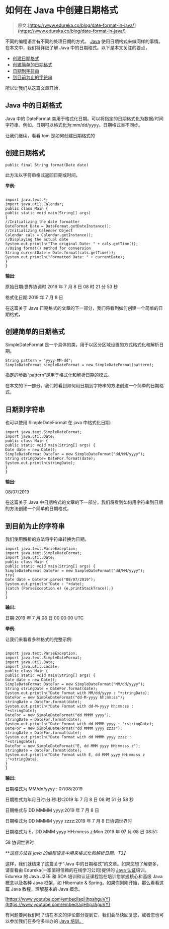 # 如何在 Java 中创建日期格式

> 原文:[https://www.edureka.co/blog/date-format-in-java/](https://www.edureka.co/blog/date-format-in-java/)

不同的编程语言有不同的处理日期的方式。 [Java](https://www.edureka.co/blog/what-is-java/) 使用日期格式来做同样的事情。在本文中，我们将详细了解 Java 中的日期格式。以下是本文关注的要点，

*   [创建日期格式](#CreatingADateFormat)
*   [创建简单的日期格式](#CreatingASimpleDateFormat)
*   [日期到字符串](#DateToString)
*   [到目前为止的字符串](#StringToDate)

所以让我们从这篇文章开始，

## **Java 中的日期格式**

Java 中的 DateFormat 类用于格式化日期。可以将指定的日期格式化为数据/时间字符串。例如，日期可以格式化为:mm/dd/yyyy。日期格式类不同步。

让我们继续，看看 tom 是如何创建日期格式的

## **创建日期格式**

```
public final String format(Date date)
```

此方法以字符串格式返回日期或时间。

**举例:**

```

import java.text.*;
import java.util.Calendar;
public class Main {
public static void main(String[] args)
{
//Initializing the date formatter
DateFormat Date = DateFormat.getDateInstance();
//Initializing Calender Object
Calendar cals = Calendar.getInstance();
//Displaying the actual date
System.out.println("The original Date: " + cals.getTime());
//Using format() method for conversion
String currentDate = Date.format(cals.getTime());
System.out.println("Formatted Date: " + currentDate);
}
}

```

**输出:**

原始日期:世界协调时 2019 年 7 月 8 日 08 时 21 分 53 秒

格式化日期:2019 年 7 月 8 日

在这篇关于 Java 日期格式的文章的下一部分，我们将看到如何创建一个简单的日期格式，

## **创建简单的日期格式**

SimpleDateFormat 是一个具体的类，用于以区分区域设置的方式格式化和解析日期。

```
String pattern = "yyyy-MM-dd";
SimpleDateFormat simpleDateFormat = new SimpleDateFormat(pattern);

```

指定的参数“pattern”是用于格式化和解析日期的模式。

在本文的下一部分，我们将看到如何用日期到字符串的方法创建一个简单的日期格式，

## **日期到字符串**

也可以使用 SimpleDateFormat 在 java 中格式化日期:

```
import java.text.SimpleDateFormat;
import java.util.Date;
public class Main {
public static void main(String[] args) {
Date date = new Date();
SimpleDateFormat DateFor = new SimpleDateFormat("dd/MM/yyyy");
String stringDate= DateFor.format(date);
System.out.println(stringDate);
}
}

```

**输出:**

08/07/2019

在这篇关于 Java 中日期格式的文章的下一部分，我们将看到如何用字符串到日期的方法创建一个简单的日期格式，

## **到目前为止的字符串**

我们使用解析的方法将字符串转换为日期。

```
import java.text.ParseException;
import java.text.SimpleDateFormat;
import java.util.Date;
public class Main {
public static void main(String[] args) {
SimpleDateFormat DateFor = new SimpleDateFormat("dd/MM/yyyy");
try{
Date date = DateFor.parse("08/07/2019");
System.out.println("Date : "+date);
}catch (ParseException e) {e.printStackTrace();}
}
}

```

**输出:**

日期:2019 年 7 月 08 日 00:00:00 UTC

**举例:**

让我们来看看多种格式的完整示例:

```

import java.text.ParseException;
import java.text.SimpleDateFormat;
import java.util.Date;
import java.util.Locale;
public class Main {
public static void main(String[] args) {
Date date = new Date();
SimpleDateFormat DateFor = new SimpleDateFormat("MM/dd/yyyy");
String stringDate = DateFor.format(date);
System.out.println("Date Format with MM/dd/yyyy : "+stringDate);
DateFor = new SimpleDateFormat("dd-M-yyyy hh:mm:ss");
stringDate = DateFor.format(date);
System.out.println("Date Format with dd-M-yyyy hh:mm:ss : "+stringDate);
DateFor = new SimpleDateFormat("dd MMMM yyyy");
stringDate = DateFor.format(date);
System.out.println("Date Format with dd MMMM yyyy : "+stringDate);
DateFor = new SimpleDateFormat("dd MMMM yyyy zzzz");
stringDate = DateFor.format(date);
System.out.println("Date Format with dd MMMM yyyy zzzz : "+stringDate);
DateFor = new SimpleDateFormat("E, dd MMM yyyy HH:mm:ss z");
stringDate = DateFor.format(date);
System.out.println("Date Format with E, dd MMM yyyy HH:mm:ss z :"+stringDate);
}
}

```

**输出:**

日期格式为 MM/dd/yyyy : 07/08/2019

日期格式为年月日时:分:秒:秒:2019 年 7 月 8 日 08 时 51 分 58 秒

日期格式与 DD MMMM yyyy:2019 年 7 月 8 日

日期格式为 DD MMMM yyyy zzzz:2019 年 7 月 8 日协调世界时

日期格式为 E，DD MMM yyyy HH:mm:ss z:Mon 2019 年 07 月 08 日 08:51:

58 协调世界时

***这些方法在 java 的编程语言中用来格式化和解析日期。*T3】**

这样，我们就结束了这篇关于“Java 中的日期格式”的文章。如果您想了解更多，请查看由 Edureka(一家值得信赖的在线学习公司)提供的  [Java 认证](https://www.edureka.co/java-j2ee-training-course)培训。Edureka 的 Java J2EE 和 SOA 培训和认证课程旨在培训您掌握核心和高级 Java 概念以及各种 Java 框架，如 Hibernate & Spring。如果你刚刚开始，那么看看这篇 Java 教程，理解基本的 Java 概念。

[https://www.youtube.com/embed/aqHhpahguVY](https://www.youtube.com/embed/aqHhpahguVY)

有问题要问我们吗？请在本文的评论部分提到它，我们会尽快回复您，或者您也可以参加我们在多伦多举办的 [Java 培训。](https://www.edureka.co/java-j2ee-training-course-toronto)